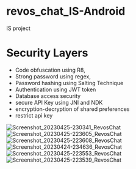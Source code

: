 # revos_chat_IS-Android
IS project

# Security Layers
* Code obfuscation using R8,
* Strong password using regex, 
* Password hashing using Salting Technique
* Authentication using JWT token
* Database access security
* secure API Key using JNI and NDK
* encryption-decryption of shared preferences
* restrict api key

![Screenshot_20230425-230341_RevosChat](https://user-images.githubusercontent.com/93570267/235339043-4861e17d-523f-484d-922e-c993d79f405a.jpg)
![Screenshot_20230425-223605_RevosChat](https://user-images.githubusercontent.com/93570267/235339041-fe339ee7-beaa-4621-83e1-a08f8d0a1bd0.jpg)
![Screenshot_20230425-223608_RevosChat](https://user-images.githubusercontent.com/93570267/235339042-1c8ad156-cc6e-4bd4-acb0-2acc7258c399.jpg)
![Screenshot_20230424-234636_RevosChat](https://user-images.githubusercontent.com/93570267/235339034-04906fc3-be4c-417f-9f19-dcef46cf911e.jpg)
![Screenshot_20230425-223553_RevosChat](https://user-images.githubusercontent.com/93570267/235339039-edb1e1e6-9ac2-460a-92be-5e15b9441952.jpg)
![Screenshot_20230425-223539_RevosChat](https://user-images.githubusercontent.com/93570267/235339037-682af277-db86-4976-a2df-45a2c1a9145e.jpg)

